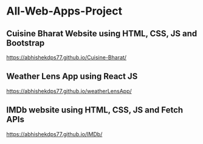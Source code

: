 # All-Web-Apps-Project

## Cuisine Bharat Website using HTML, CSS, JS and Bootstrap
https://abhishekdps77.github.io/Cuisine-Bharat/

## Weather Lens App using React JS
https://abhishekdps77.github.io/weatherLensApp/

## IMDb website using HTML, CSS, JS and Fetch APIs
https://abhishekdps77.github.io/IMDb/


